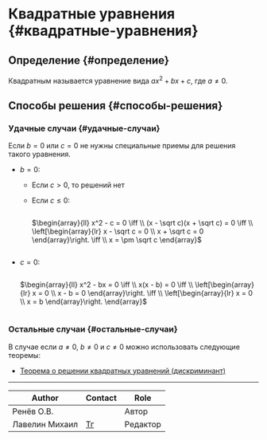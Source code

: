# Квадратные уравнения {#квадратные-уравнения}

## Определение {#определение}

Квадратным называется уравнение вида $ax^2 + bx + c$, где $a \neq 0$.

## Способы решения {#способы-решения}

### Удачные случаи {#удачные-случаи}

Если $b = 0$ или $с = 0$ не нужны специальные приемы для решения такого уравнения.

- $b = 0$: <br>
    - Если $c > 0$, то решений нет <br>

    - Если $c \le 0$: <br>

        <div style="overflow-x: auto; overflow-y: hidden" markdown="block">

        $\begin{array}{ll}
            x^2 - c = 0 \iff \\
            (x - \sqrt c)(x + \sqrt c) = 0 \iff \\
            \left[\begin{array}{lr}
                x - \sqrt c = 0 \\
                x + \sqrt c = 0
            \end{array}\right. \iff \\
            x = \pm \sqrt c
        \end{array}$

        </div>

- $с = 0$: <br>

    <div style="overflow-x: auto; overflow-y: hidden" markdown="block">

    $\begin{array}{ll}
        x^2 - bx = 0 \iff \\
        x(x - b) = 0 \iff \\
        \left[\begin{array}{lr}
            x = 0  \\
            x - b = 0
        \end{array}\right. \iff \\
        \left[\begin{array}{lr}
            x = 0  \\
            x = b
        \end{array}\right.
    \end{array}$

    </div>

### Остальные случаи {#остальные-случаи}

В случае если $a \neq 0$, $b \neq 0$ и $с \neq 0$ можно использовать следующие теоремы:

- [Теорема о решении квадратных уравнений (дискриминант)](./discriminant.md)

---
| Author         | Contact                       | Role     |
|----------------|-------------------------------|----------|
| Ренёв О.В.     |                               | Автор    |
| Лавелин Михаил | [Тг](https://t.me/mikhaillav) | Редактор |

